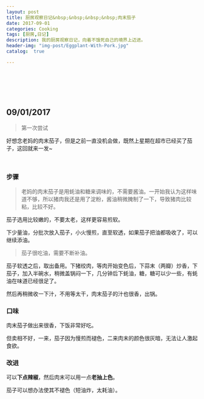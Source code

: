 ```yaml
---
layout: post
title: 厨房观察日记&nbsp;&nbsp;&nbsp;&nbsp;肉末茄子
date: 2017-09-01
categories: Cooking
tags: [厨房,日记]
description: 我的厨房观察日记，向着不饿死自己的境界上迈进。
header-img: "img-post/Eggplant-With-Pork.jpg"
catalog:  true

---
```



 <br />
 <br />
 <br />
 <br />
    
    
## 09/01/2017 
>第一次尝试

好想念老妈的肉末茄子，但是之前一直没机会做，既然上星期在超市已经买了茄子，这回就来一发~

<br />

### 步骤

>老妈的肉末茄子是用蚝油和糖来调味的，不需要酱油。一开始我认为这样味道不够，所以猪肉我还是用了淀粉，酱油稍微腌制了一下，导致猪肉比较粘，比较不好。

茄子选用比较嫩的，不要太老，这样更容易煎软。

下少量油，分批次放入茄子，小火慢煎，直至软透，如果茄子把油都吸收了，可以继续添油。

>茄子很吃油，需要不断补油。

茄子软透之后，取出备用。下猪绞肉，等肉开始变色后，下蒜末（两瓣）炒香，下茄子，加入半碗水，稍微盖锅闷一下，几分钟后下蚝油，糖，糖可以少一些，有蚝油在味道已经很足了。

然后再稍微收一下汁，不用等太干，肉末茄子的汁也很香，出锅。


### 口味

肉末茄子做出来很香，下饭非常好吃。

但卖相不好，一来，茄子因为慢煎而褪色，二来肉末的颜色很灰暗，无法让人激起食欲。

### 改进

可以**下点辣椒**，然后肉末可以用一点**老抽上色**。

茄子可以想办法使其不褪色（短油炸，太耗油）。




